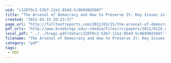 ```yaml
---
uid: "c128f0c2-53b7-11e2-854d-5c969d8d366f"
title: "The Arsenal of Democracy and How to Preserve It: Key Issues in Defense Industrial Policy | Full Text Reports..."
created: "2012-03-15 20:23:57"
page_url: "http://fulltextreports.com/2012/03/15/the-arsenal-of-democracy-and-how-to-preserve-it-key-issues-in-defense-industrial-policy/"
pdf_urls: "http://www.brookings.edu/~/media/Files/rc/papers/2012/0126_defense_industrial_base_ohanlon/0126_defense_industrial_base_ohanlon.pdf"
local_pdf: "../../hrwgc-pdf/data/c128f0c2-53b7-11e2-854d-5c969d8d366f-the-arsenal-of-democracy-and-how-to-preserve-it-key-issues-in-defense-industrial-policy-full-text-reports.pdf"
filename: "The Arsenal of Democracy and How to Preserve It: Key Issues in Defense Industrial Policy | Full Text Reports.html"
category: "pdf"
tags: 
 - PDF
---
```

